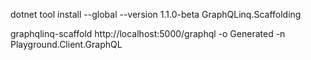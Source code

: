 ﻿dotnet tool install --global --version 1.1.0-beta GraphQLinq.Scaffolding


graphqlinq-scaffold http://localhost:5000/graphql -o Generated -n Playground.Client.GraphQL